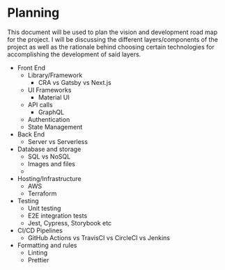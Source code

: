 # Planning

This document will be used to plan the vision and development road map for the project. I will be discussing the different layers/components of the project as well as the rationale behind choosing certain technologies for accomplishing the development of said layers.

-   Front End
    -   Library/Framework
        -   CRA vs Gatsby vs Next.js
    -   UI Frameworks
        -   Material UI
    -   API calls
        -   GraphQL
    -   Authentication
    -   State Management
-   Back End
    -   Server vs Serverless
-   Database and storage
    -   SQL vs NoSQL
    -   Images and files
    -
-   Hosting/Infrastructure
    -   AWS
    -   Terraform
-   Testing
    -   Unit testing
    -   E2E integration tests
    -   Jest, Cypress, Storybook etc
-   CI/CD Pipelines
    -   GitHub Actions vs TravisCI vs CircleCI vs Jenkins
-   Formatting and rules
    -   Linting
    -   Prettier
